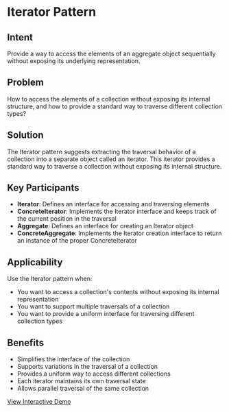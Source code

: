 # Iterator Pattern

## Intent
Provide a way to access the elements of an aggregate object sequentially without exposing its underlying representation.

## Problem
How to access the elements of a collection without exposing its internal structure, and how to provide a standard way to traverse different collection types?

## Solution
The Iterator pattern suggests extracting the traversal behavior of a collection into a separate object called an iterator. This iterator provides a standard way to traverse a collection without exposing its internal structure.

## Key Participants
- **Iterator**: Defines an interface for accessing and traversing elements
- **ConcreteIterator**: Implements the Iterator interface and keeps track of the current position in the traversal
- **Aggregate**: Defines an interface for creating an Iterator object
- **ConcreteAggregate**: Implements the Iterator creation interface to return an instance of the proper ConcreteIterator

## Applicability
Use the Iterator pattern when:
- You want to access a collection's contents without exposing its internal representation
- You want to support multiple traversals of a collection
- You want to provide a uniform interface for traversing different collection types

## Benefits
- Simplifies the interface of the collection
- Supports variations in the traversal of a collection
- Provides a uniform way to access different collections
- Each iterator maintains its own traversal state
- Allows parallel traversal of the same collection

[View Interactive Demo](./index.html)
